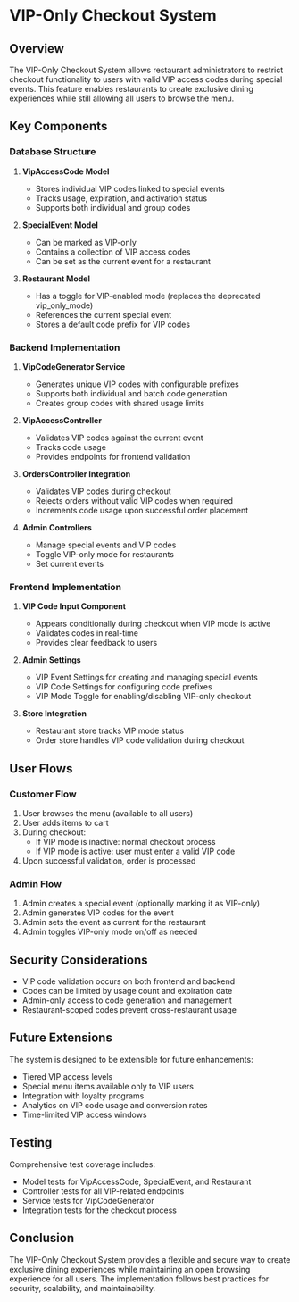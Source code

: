 # VIP-Only Checkout System

## Overview

The VIP-Only Checkout System allows restaurant administrators to restrict checkout functionality to users with valid VIP access codes during special events. This feature enables restaurants to create exclusive dining experiences while still allowing all users to browse the menu.

## Key Components

### Database Structure

1. **VipAccessCode Model**
   - Stores individual VIP codes linked to special events
   - Tracks usage, expiration, and activation status
   - Supports both individual and group codes

2. **SpecialEvent Model**
   - Can be marked as VIP-only
   - Contains a collection of VIP access codes
   - Can be set as the current event for a restaurant

3. **Restaurant Model**
   - Has a toggle for VIP-enabled mode (replaces the deprecated vip_only_mode)
   - References the current special event
   - Stores a default code prefix for VIP codes

### Backend Implementation

1. **VipCodeGenerator Service**
   - Generates unique VIP codes with configurable prefixes
   - Supports both individual and batch code generation
   - Creates group codes with shared usage limits

2. **VipAccessController**
   - Validates VIP codes against the current event
   - Tracks code usage
   - Provides endpoints for frontend validation

3. **OrdersController Integration**
   - Validates VIP codes during checkout
   - Rejects orders without valid VIP codes when required
   - Increments code usage upon successful order placement

4. **Admin Controllers**
   - Manage special events and VIP codes
   - Toggle VIP-only mode for restaurants
   - Set current events

### Frontend Implementation

1. **VIP Code Input Component**
   - Appears conditionally during checkout when VIP mode is active
   - Validates codes in real-time
   - Provides clear feedback to users

2. **Admin Settings**
   - VIP Event Settings for creating and managing special events
   - VIP Code Settings for configuring code prefixes
   - VIP Mode Toggle for enabling/disabling VIP-only checkout

3. **Store Integration**
   - Restaurant store tracks VIP mode status
   - Order store handles VIP code validation during checkout

## User Flows

### Customer Flow

1. User browses the menu (available to all users)
2. User adds items to cart
3. During checkout:
   - If VIP mode is inactive: normal checkout process
   - If VIP mode is active: user must enter a valid VIP code
4. Upon successful validation, order is processed

### Admin Flow

1. Admin creates a special event (optionally marking it as VIP-only)
2. Admin generates VIP codes for the event
3. Admin sets the event as current for the restaurant
4. Admin toggles VIP-only mode on/off as needed

## Security Considerations

- VIP code validation occurs on both frontend and backend
- Codes can be limited by usage count and expiration date
- Admin-only access to code generation and management
- Restaurant-scoped codes prevent cross-restaurant usage

## Future Extensions

The system is designed to be extensible for future enhancements:

- Tiered VIP access levels
- Special menu items available only to VIP users
- Integration with loyalty programs
- Analytics on VIP code usage and conversion rates
- Time-limited VIP access windows

## Testing

Comprehensive test coverage includes:

- Model tests for VipAccessCode, SpecialEvent, and Restaurant
- Controller tests for all VIP-related endpoints
- Service tests for VipCodeGenerator
- Integration tests for the checkout process

## Conclusion

The VIP-Only Checkout System provides a flexible and secure way to create exclusive dining experiences while maintaining an open browsing experience for all users. The implementation follows best practices for security, scalability, and maintainability.
